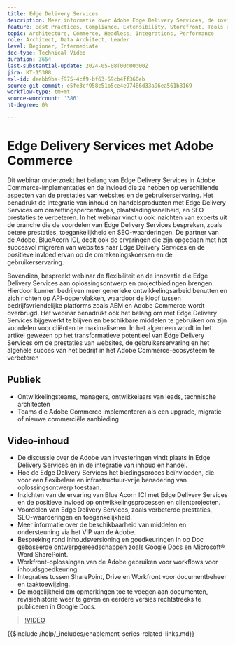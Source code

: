 ```yaml
---
title: Edge Delivery Services
description: Meer informatie over Adobe Edge Delivery Services, de invloed ervan op het bieden van projecten, ontwikkelingskosten, SEO, ADA en de mogelijkheden voor persoonlijke ervaringen.
feature: Best Practices, Compliance, Extensibility, Storefront, Tools and External Services
topic: Architecture, Commerce, Headless, Integrations, Performance
role: Architect, Data Architect, Leader
level: Beginner, Intermediate
doc-type: Technical Video
duration: 3654
last-substantial-update: 2024-05-08T00:00:00Z
jira: KT-15388
exl-id: deebb9ba-f975-4cf9-bf63-59cb4ff360eb
source-git-commit: e5fe3cf958c51b5ce4e97486d33a96ea561b8169
workflow-type: tm+mt
source-wordcount: '386'
ht-degree: 0%

---
```


# Edge Delivery Services met Adobe Commerce

Dit webinar onderzoekt het belang van Edge Delivery Services in Adobe Commerce-implementaties en de invloed die ze hebben op verschillende aspecten van de prestaties van websites en de gebruikerservaring. Het benadrukt de integratie van inhoud en handelsproducten met Edge Delivery Services om omzettingspercentages, plaatsladingssnelheid, en SEO prestaties te verbeteren. In het webinar vindt u ook inzichten van experts uit de branche die de voordelen van Edge Delivery Services bespreken, zoals betere prestaties, toegankelijkheid en SEO-waarderingen. De partner van de Adobe, BlueAcorn ICI, deelt ook de ervaringen die zijn opgedaan met het succesvol migreren van websites naar Edge Delivery Services en de positieve invloed ervan op de omrekeningskoersen en de gebruikerservaring.

Bovendien, bespreekt webinar de flexibiliteit en de innovatie die Edge Delivery Services aan oplossingsontwerp en projectbiedingen brengen. Hierdoor kunnen bedrijven meer generieke ontwikkelingsarbeid benutten en zich richten op API-oppervlakken, waardoor de kloof tussen bedrijfsvriendelijke platforms zoals AEM en Adobe Commerce wordt overbrugd. Het webinar benadrukt ook het belang om met Edge Delivery Services bijgewerkt te blijven en beschikbare middelen te gebruiken om zijn voordelen voor cliënten te maximaliseren. In het algemeen wordt in het artikel gewezen op het transformatieve potentieel van Edge Delivery Services om de prestaties van websites, de gebruikerservaring en het algehele succes van het bedrijf in het Adobe Commerce-ecosysteem te verbeteren

## Publiek

* Ontwikkelingsteams, managers, ontwikkelaars van leads, technische architecten
* Teams die Adobe Commerce implementeren als een upgrade, migratie of nieuwe commerciële aanbieding

## Video-inhoud

* De discussie over de Adobe van investeringen vindt plaats in Edge Delivery Services en in de integratie van inhoud en handel.
* Hoe de Edge Delivery Services het biedingsproces beïnvloeden, die voor een flexibelere en infrastructuur-vrije benadering van oplossingsontwerp toestaan.
* Inzichten van de ervaring van Blue Acorn ICI met Edge Delivery Services en de positieve invloed op ontwikkelingsprocessen en clientprojecten.
* Voordelen van Edge Delivery Services, zoals verbeterde prestaties, SEO-waarderingen en toegankelijkheid.
* Meer informatie over de beschikbaarheid van middelen en ondersteuning via het VIP van de Adobe.
* Bespreking rond inhoudsversioning en goedkeuringen in op Doc gebaseerde ontwerpgereedschappen zoals Google Docs en Microsoft® Word SharePoint.
* Workfront-oplossingen van de Adobe gebruiken voor workflows voor inhoudsgoedkeuring.
* Integraties tussen SharePoint, Drive en Workfront voor documentbeheer en taaktoewijzing.
* De mogelijkheid om opmerkingen toe te voegen aan documenten, revisiehistorie weer te geven en eerdere versies rechtstreeks te publiceren in Google Docs.


>[!VIDEO](https://video.tv.adobe.com/v/3429059?learn=on)

{{$include /help/_includes/enablement-series-related-links.md}}
